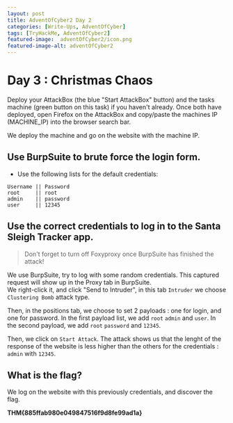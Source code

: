 ```yaml
---
layout: post
title: AdventOfCyber2 Day 2
categories: [Write-Ups, AdventOfCyber]
tags: [TryHackMe, AdventOfCyber2]
featured-image:  adventOfCyber2/icon.png
featured-image-alt: adventOfCyber2
---
```


# Day 3 : Christmas Chaos

Deploy your AttackBox (the blue "Start AttackBox" button) and the tasks machine (green button on this task) if you haven't already. Once both have deployed, open Firefox on the AttackBox and copy/paste the machines IP (MACHINE_IP) into the browser search bar.

We deploy the machine and go on the website with the machine IP.

## Use BurpSuite to brute force the login form.  
* Use the following lists for the default credentials:

```
Username || Password
root	 ||	root
admin	 ||	password
user	 ||	12345
```

## Use the correct credentials to log in to the Santa Sleigh Tracker app. 
> Don't forget to turn off Foxyproxy once BurpSuite has finished the attack!

We use BurpSuite, try to log with some random credentials. 
This captured request will show up in the Proxy tab in BurpSuite.   
We right-click it, and click "Send to Intruder", in this tab `Intruder` we choose `Clustering Bomb` attack type. 

Then, in the positions tab, we choose to set 2 payloads : one for login, and one for password.
In the first payload list, we add `root` `admin` and `user`.
In the second payload, we add `root` `password` and `12345`.

Then, we click on `Start Attack`. 
The attack shows us that the lenght of the response of the website is less higher than the others for the credentials : 
`admin` with `12345`. 



## What is the flag?

We log on the website with this previously credentials, and discover the flag. 

**THM{885ffab980e049847516f9d8fe99ad1a}**
